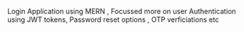 Login Application using MERN , Focussed more on user Authentication using JWT tokens, Password reset options , OTP verficiations etc
